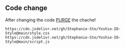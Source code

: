 ## Code change
After changing the code [PURGE](https://www.jsdelivr.com/tools/purge) the chache!
```
https://cdn.jsdelivr.net/gh/Stephanie-Sto/Yoshie-IO-Style@main/style.css
https://cdn.jsdelivr.net/gh/Stephanie-Sto/Yoshie-IO-Style@main/script.js
```
